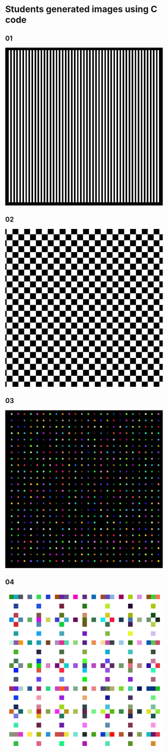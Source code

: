 # Students generated images using C code

## 01
![](output-image-01.png)

## 02
![](output-image-02.png)

## 03
![](output-image-03.png)

## 04
![](output-image-04.png)

